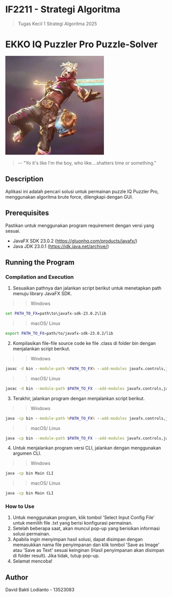 # IF2211 - Strategi Algoritma
> Tugas Kecil 1 Strategi Algoritma 2025

# EKKO IQ Puzzler Pro Puzzle-Solver
![alt text](https://github.com/koinen/Tucil1_13523083/blob/main/doc/ekko.jpg?raw=true)
> -- "Yo it's like I'm the boy, who like....shatters time or something."

## Description
Aplikasi ini adalah pencari solusi untuk permainan puzzle IQ Puzzler Pro, menggunakan algoritma brute force, dilengkapi dengan GUI.

## Prerequisites
Pastikan untuk menggunakan program requirement dengan versi yang sesuai. 
- JavaFX SDK 23.0.2 (https://gluonhq.com/products/javafx/)
- Java JDK 23.0.1 (https://jdk.java.net/archive/)

## Running the Program
### Compilation and Execution
1. Sesuaikan pathnya dan jalankan script berikut untuk menetapkan path menuju library JavaFX SDK. <br />
>> Windows
```cmd
set PATH_TO_FX=path\to\javafx-sdk-23.0.2\lib
```
>> macOS/ Linux
```bash
export PATH_TO_FX=path/to/javafx-sdk-23.0.2/lib
```

2. Kompilasikan file-file source code ke file .class di folder bin dengan menjalankan script berikut.
>> Windows
```cmd
javac -d bin --module-path %PATH_TO_FX% --add-modules javafx.controls,javafx.swing src/*.java
```
>> macOS/ Linux
```bash
javac -d bin --module-path $PATH_TO_FX --add-modules javafx.controls,javafx.swing src/*.java
```

3. Terakhir, jalankan program dengan menjalankan script berikut.
>> Windows
```cmd
java -cp bin --module-path %PATH_TO_FX% --add-modules javafx.controls,javafx.swing Main
```
>> macOS/ Linux
```bash
java -cp bin --module-path $PATH_TO_FX --add-modules javafx.controls,javafx.swing Main
```

4. Untuk menjalankan program versi CLI, jalankan dengan menggunakan argumen CLI.
>> Windows
```cmd
java -cp bin Main CLI
```
>> macOS/ Linux
```bash
java -cp bin Main CLI
```

### How to Use
1. Untuk menggunakan program, klik tombol 'Select Input Config File' untuk memilih file .txt yang berisi konfigurasi permainan.
2. Setelah beberapa saat, akan muncul pop-up yang berisikan informasi solusi permainan.
3. Apabila ingin menyimpan hasil solusi, dapat disimpan dengan memasukkan nama file penyimpanan dan klik tombol 'Save as Image' atau 'Save as Text' sesuai keinginan (Hasil penyimpanan akan disimpan di folder result). Jika tidak, tutup pop-up.
4. Selamat mencoba!

## Author
David Bakti Lodianto - 13523083
